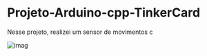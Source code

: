 # Projeto-Arduino-cpp-TinkerCard

  Nesse projeto, realizei um sensor de movimentos c
  
![imag](https://github.com/user-attachments/assets/a318b6ee-bb10-40b8-add4-95fb8471fec1)
